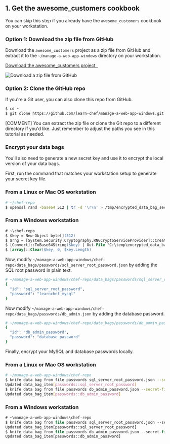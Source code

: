 ## 1. Get the awesome_customers cookbook

You can skip this step if you already have the `awesome_customers` cookbook on your workstation.

### Option 1: Download the zip file from GitHub

Download the `awesome_customers` project as a zip file from GitHub and extract it to the <code class="file-path">~/manage-a-web-app-windows</code> directory on your workstation.

<a class='accent-button radius' href='https://github.com/learn-chef/manage-a-web-app-windows' target='_blank'>Download the awesome_customers project&nbsp;&nbsp;<i class='fa fa-external-link'></i></a>

![Download a zip file from GitHub](tutorials/github-zip.png)

### Option 2: Clone the GitHub repo

If you're a Git user, you can also clone this repo from GitHub.

```bash
$ cd ~
$ git clone https://github.com/learn-chef/manage-a-web-app-windows.git
```

[COMMENT] You can extract the zip file or clone the Git repo to a different directory if you'd like. Just remember to adjust the paths you see in this tutorial as needed.

### Encrypt your data bags

You'll also need to generate a new secret key and use it to encrypt the local version of your data bags.

First, run the command that matches your workstation setup to generate your secret key file.

### From a Linux or Mac OS workstation

```bash
# ~/chef-repo
$ openssl rand -base64 512 | tr -d '\r\n' > /tmp/encrypted_data_bag_secret
```

### From a Windows workstation

```ps
# ~\chef-repo
$ $key = New-Object byte[](512)
$ $rng = [System.Security.Cryptography.RNGCryptoServiceProvider]::Create().GetBytes($key)
$ [Convert]::ToBase64String($key) | Out-File "C:\temp\encrypted_data_bag_secret" -encoding "UTF8"
$ [array]::Clear($key, 0, $key.Length)
```

Now, modify <code class="file-path">~/manage-a-web-app-windows/chef-repo/data\_bags/passwords/sql\_server\_root\_password.json</code> by adding the SQL root password in plain text.

```ruby
# ~/manage-a-web-app-windows/chef-repo/data_bags/passwords/sql_server_root_password.json
{
  "id": "sql_server_root_password",
  "password": "learnchef_mysql"
}
```

Now modify <code class="file-path">~/manage-a-web-app-windows/chef-repo/data\_bags/passwords/db\_admin.json</code> by adding the database password.

```ruby
# ~/manage-a-web-app-windows/chef-repo/data_bags/passwords/db_admin_password.json
{
  "id": "db_admin_password",
  "password": "database_password"
}
```

Finally, encrypt your MySQL and database passwords locally.

### From a Linux or Mac OS workstation

```bash
# ~/manage-a-web-app-windows/chef-repo
$ knife data bag from file passwords sql_server_root_password.json --secret-file /tmp/encrypted_data_bag_secret --local-mode
Updated data_bag_item[passwords::sql_server_root_password]
$ knife data bag from file passwords db_admin_password.json --secret-file /tmp/encrypted_data_bag_secret --local-mode
Updated data_bag_item[passwords::db_admin_password]
```

### From a Windows workstation

```ps
# ~\manage-a-web-app-windows\chef-repo
$ knife data bag from file passwords sql_server_root_password.json --secret-file C:\temp\encrypted_data_bag_secret --local-mode
Updated data_bag_item[passwords::sql_server_root_password]
$ knife data bag from file passwords db_admin_password.json --secret-file C:\temp\encrypted_data_bag_secret --local-mode
Updated data_bag_item[passwords::db_admin_password]
```
